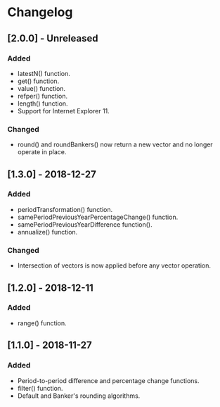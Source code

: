 # Changelog

## [2.0.0] - Unreleased
### Added
- latestN() function.
- get() function.
- value() function.
- refper() function.
- length() function.
- Support for Internet Explorer 11.

### Changed
- round() and roundBankers() now return a new vector and no longer operate in 
place.

## [1.3.0] - 2018-12-27
### Added
- periodTransformation() function.
- samePeriodPreviousYearPercentageChange() function.
- samePeriodPreviousYearDifference function().
- annualize() function.

### Changed 
- Intersection of vectors is now applied before any vector operation.

## [1.2.0] - 2018-12-11
### Added
- range() function.

## [1.1.0] - 2018-11-27
### Added
- Period-to-period difference and percentage change functions.
- filter() function.
- Default and Banker's rounding algorithms.